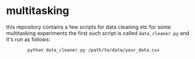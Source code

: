 # multitasking
this repository contains a few scripts for data cleaning etc for some multitasking experiments 
the first such script is called `data_cleaner.py` and it's run as follows:
    
            python data_cleaner.py /path/to/data/your_data.csv 
    
